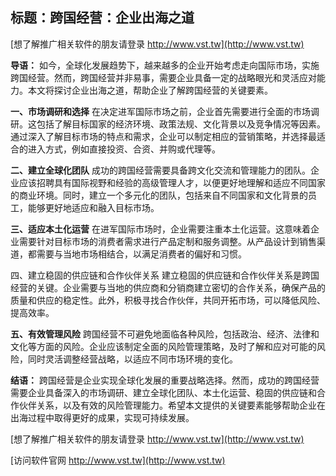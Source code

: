 ## **标题：跨国经营：企业出海之道**

[想了解推广相关软件的朋友请登录 http://www.vst.tw](http://www.vst.tw)

**导语：**
如今，全球化发展趋势下，越来越多的企业开始考虑走向国际市场，实施跨国经营。然而，跨国经营并非易事，需要企业具备一定的战略眼光和灵活应对能力。本文将探讨企业出海之道，帮助企业了解跨国经营的关键要素。

**一、市场调研和选择**
在决定进军国际市场之前，企业首先需要进行全面的市场调研。这包括了解目标国家的经济环境、政策法规、文化背景以及竞争情况等因素。通过深入了解目标市场的特点和需求，企业可以制定相应的营销策略，并选择最适合的进入方式，例如直接投资、合资、并购或代理等。

**二、建立全球化团队**
成功的跨国经营需要具备跨文化交流和管理能力的团队。企业应该招聘具有国际视野和经验的高级管理人才，以便更好地理解和适应不同国家的商业环境。同时，建立一个多元化的团队，包括来自不同国家和文化背景的员工，能够更好地适应和融入目标市场。

**三、适应本土化运营**
在进军国际市场时，企业需要注重本土化运营。这意味着企业需要针对目标市场的消费者需求进行产品定制和服务调整。从产品设计到销售渠道，都需要与当地市场相结合，以满足消费者的偏好和习惯。

四、建立稳固的供应链和合作伙伴关系
建立稳固的供应链和合作伙伴关系是跨国经营的关键。企业需要与当地的供应商和分销商建立密切的合作关系，确保产品的质量和供应的稳定性。此外，积极寻找合作伙伴，共同开拓市场，可以降低风险、提高效率。

**五、有效管理风险**
跨国经营不可避免地面临各种风险，包括政治、经济、法律和文化等方面的风险。企业应该制定全面的风险管理策略，及时了解和应对可能的风险，同时灵活调整经营战略，以适应不同市场环境的变化。

**结语：**
跨国经营是企业实现全球化发展的重要战略选择。然而，成功的跨国经营需要企业具备深入的市场调研、建立全球化团队、本土化运营、稳固的供应链和合作伙伴关系，以及有效的风险管理能力。希望本文提供的关键要素能够帮助企业在出海过程中取得更好的成果，实现可持续发展。

[想了解推广相关软件的朋友请登录 http://www.vst.tw](http://www.vst.tw)


[访问软件官网 http://www.vst.tw](http://www.vst.tw)
